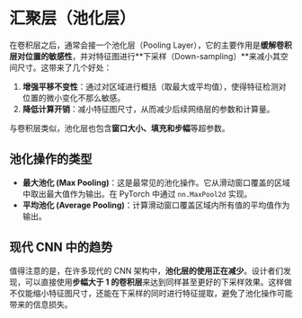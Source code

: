 # 汇聚层（池化层）

在卷积层之后，通常会接一个池化层（Pooling Layer），它的主要作用是**缓解卷积层对位置的敏感性**，并对特征图进行**下采样（Down-sampling）**来减小其空间尺寸。这带来了几个好处：
1.  **增强平移不变性**：通过对区域进行概括（取最大或平均值），使得特征检测对位置的微小变化不那么敏感。
2.  **降低计算开销**：减小特征图尺寸，从而减少后续网络层的参数和计算量。

与卷积层类似，池化层也包含**窗口大小、填充和步幅**等超参数。

## 池化操作的类型

-   **最大池化 (Max Pooling)**：这是最常见的池化操作。它从滑动窗口覆盖的区域中取出最大值作为输出。在 PyTorch 中通过 `nn.MaxPool2d` 实现。
-   **平均池化 (Average Pooling)**：计算滑动窗口覆盖区域内所有值的平均值作为输出。

## 现代 CNN 中的趋势

值得注意的是，在许多现代的 CNN 架构中，**池化层的使用正在减少**。设计者们发现，可以直接使用**步幅大于 1 的卷积层**来达到同样甚至更好的下采样效果。这样做不仅能缩小特征图尺寸，还能在下采样的同时进行特征提取，避免了池化操作可能带来的信息损失。
